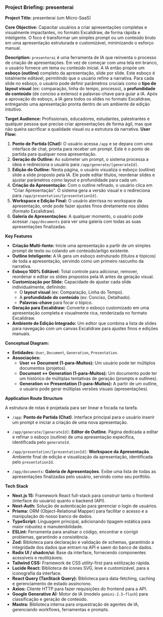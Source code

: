 ### **Project Briefing: presenterai**

**Project Title:**
presenterai (um Micro-SaaS)

**Core Objective:**
Capacitar usuários a criar apresentações completas e visualmente impactantes, no formato Excalidraw, de forma rápida e inteligente. O foco é transformar um simples prompt ou um conteúdo bruto em uma apresentação estruturada e customizável, minimizando o esforço manual.

**Description:**
`presenterai` é uma ferramenta de IA que reinventa o processo de criação de apresentações. Em vez de começar com uma tela em branco, o usuário fornece um tema ou conteúdo inicial. A IA então propõe um **esboço (outline)** completo da apresentação, slide por slide. Este esboço é totalmente editável, permitindo que o usuário refine a narrativa. Para cada slide no esboço, o usuário pode definir parâmetros cruciais como o **tipo de layout visual** (ex: comparação, linha do tempo, processo), a **profundidade do conteúdo** (de conciso a extenso) e palavras-chave para guiar a IA. Após a aprovação do esboço, a IA gera todos os slides no formato Excalidraw, entregando uma apresentação pronta dentro de um ambiente de edição intuitivo.

**Target Audience:**
Profissionais, educadores, estudantes, palestrantes e qualquer pessoa que precise criar apresentações de forma ágil, mas que não queira sacrificar a qualidade visual ou a estrutura da narrativa.
**User Flow:**

1.  **Ponto de Partida (Chat):** O usuário acessa `/app` e se depara com uma interface de chat, pronta para receber um prompt. Este é o ponto de partida para qualquer nova apresentação.
2.  **Geração do Outline:** Ao submeter um prompt, o sistema processa a ideia e redireciona o usuário para `/app/generate/[generateId]`.
3.  **Edição do Outline:** Nesta página, o usuário visualiza o esboço (outline) slide a slide proposto pela IA. Ele pode editar títulos, reordenar slides e ajustar parâmetros como layout e profundidade para cada um.
4.  **Criação da Apresentação:** Com o outline refinado, o usuário clica em "Criar Apresentação". O sistema gera a versão visual e o redireciona para `/app/presentation/[presentationId]`.
5.  **Workspace e Edição Final:** O usuário aterrissa no workspace da apresentação, onde pode fazer ajustes finos diretamente nos slides (formato Excalidraw).
6.  **Galeria de Apresentações:** A qualquer momento, o usuário pode acessar `/app/documents` para ver uma galeria com todas as suas apresentações finalizadas.

**Key Features**

*   **Criação Multi-fonte:** Inicie uma apresentação a partir de um simples prompt de texto ou colando um conteúdo/artigo existente.
*   **Outline Inteligente:** A IA gera um esboço estruturado (títulos e tópicos) de toda a apresentação, servindo como um primeiro rascunho da narrativa.
*   **Esboço 100% Editável:** Total controle para adicionar, remover, reordenar e editar os slides propostos pela IA antes da geração visual.
*   **Customização por Slide:** Capacidade de ajustar cada slide individualmente, definindo:
    *   O **layout visual** (ex: Comparação, Linha do Tempo).
    *   A **profundidade do conteúdo** (ex: Conciso, Detalhado).
    *   **Palavras-chave** para focar o tópico.
*   **Geração para Excalidraw:** Converte o esboço customizado em uma apresentação completa e visualmente rica, renderizada no formato Excalidraw.
*   **Ambiente de Edição Integrado:** Um editor que combina a lista de slides para navegação com um canvas Excalidraw para ajustes finos e edições manuais.

**Conceptual Diagram:**

*   **Entidades:** `User`, `Document`, `Generation`, `Presentation`.
*   **Associações:**
    *   **User <-> Document (1-para-Muitos):** Um usuário pode ter múltiplos documentos (projetos).
    *   **Document <-> Generation (1-para-Muitos):** Um documento pode ter um histórico de múltiplas tentativas de geração (prompts e outlines).
    *   **Generation <-> Presentation (1-para-Muitos):** A partir de um outline, o usuário pode gerar múltiplas versões visuais (apresentações).

**Application Route Structure**

A estrutura de rotas é projetada para ser linear e focada na tarefa.

*   `/app`: **Ponto de Partida (Chat)**. Interface principal para o usuário inserir um prompt e iniciar a criação de uma nova apresentação.

*   `/app/generate/[generateId]`: **Editor de Outline**. Página dedicada a editar e refinar o esboço (outline) de uma apresentação específica, identificada pelo `generateId`.

*   `/app/presentation/[presentationId]`: **Workspace da Apresentação**. Ambiente final de edição e visualização da apresentação, identificada pelo `presentationId`.

*   `/app/documents`: **Galeria de Apresentações**. Exibe uma lista de todas as apresentações finalizadas pelo usuário, servindo como seu portfólio.


**Tech Stack**

*   **Next.js 15:** Framework React full-stack para construir tanto o frontend (interface do usuário) quanto o backend (API).
*   **Next-Auth:** Solução de autenticação para gerenciar o login de usuários.
*   **Prisma:** ORM (Object-Relational Mapper) para facilitar o acesso e a manipulação do nosso banco de dados.
*   **TypeScript:** Linguagem principal, adicionando tipagem estática para maior robustez e manutenibilidade.
*   **ESLint:** Ferramenta para analisar o código, encontrar e corrigir problemas, garantindo a consistência.
*   **Zod:** Biblioteca para declaração e validação de schemas, garantindo a integridade dos dados que entram na API e saem do banco de dados.
*   **Radix UI / shadcn/ui:** Base da interface, fornecendo componentes acessíveis e reutilizáveis.
*   **Tailwind CSS:** Framework de CSS utility-first para estilização rápida.
*   **Lucide React:** Biblioteca de ícones SVG, leve e customizável, para a iconografia da interface.
*   **React Query (TanStack Query):** Biblioteca para data-fetching, caching e gerenciamento de estado assíncrono.
*   **Axios:** Cliente HTTP para fazer requisições do frontend para a API.
*   **Google Generative AI:** Motor de IA (modelo `gemini-2.5-flash`) para classificação e geração de conteúdo.
*   **Mastra:** Biblioteca interna para orquestração de agentes de IA, gerenciando workflows, ferramentas e prompts.
